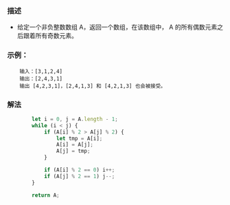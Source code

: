 <!--
 * @Author: your name
 * @Date: 2020-03-21 22:11:48
 * @LastEditTime: 2020-03-21 22:12:41
 * @LastEditors: Please set LastEditors
 * @Description: In User Settings Edit
 * @FilePath: /leetcode/900-950/905.md
 -->
### 描述
+ 给定一个非负整数数组 A，返回一个数组，在该数组中， A 的所有偶数元素之后跟着所有奇数元素。

### 示例：
```
    输入：[3,1,2,4]
    输出：[2,4,3,1]
    输出 [4,2,3,1]，[2,4,1,3] 和 [4,2,1,3] 也会被接受。
```

### 解法
```js
        let i = 0, j = A.length - 1;
        while (i < j) {
            if (A[i] % 2 > A[j] % 2) {
                let tmp = A[i];
                A[i] = A[j];
                A[j] = tmp;
            }

            if (A[i] % 2 == 0) i++;
            if (A[j] % 2 == 1) j--;
        }

        return A;
```